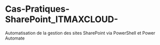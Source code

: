 # Cas-Pratiques-SharePoint_ITMAXCLOUD-
Automatisation de la gestion des sites SharePoint via PowerShell et Power Automate
